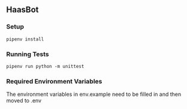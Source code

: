 ## HaasBot

### Setup

`pipenv install`

### Running Tests

`pipenv run python -m unittest`

### Required Environment Variables

The environment variables in env.example need to be filled in and then moved to .env